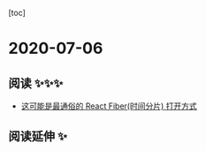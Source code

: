 [toc]

# 2020-07-06

## 阅读 ✨✨✨

- [这可能是最通俗的 React Fiber(时间分片) 打开方式](https://juejin.im/post/5dadc6045188255a270a0f85#heading-2)

## 阅读延伸 ✨
